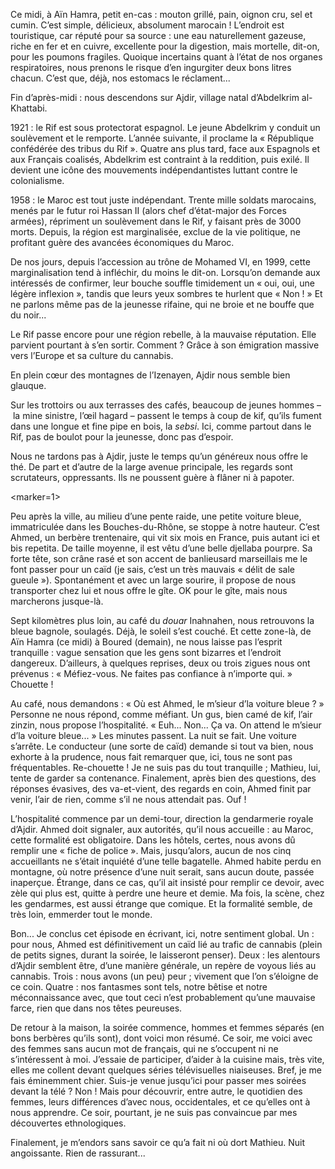﻿Ce midi, à Aïn Hamra, petit en-cas : mouton grillé, pain, oignon cru, sel et cumin.
C’est simple, délicieux, absolument marocain !
L’endroit est touristique, car réputé pour sa source : une eau naturellement gazeuse, riche en fer et en cuivre, excellente pour la digestion, mais mortelle, dit-on, pour les poumons fragiles.
Quoique incertains quant à l’état de nos organes respiratoires, nous prenons le risque d’en ingurgiter deux bons litres chacun. C’est que, déjà, nos estomacs le réclament...

Fin d’après-midi : nous descendons sur Ajdir, village natal d’Abdelkrim al-Khattabi.

1921 : le Rif est sous protectorat espagnol.
Le jeune Abdelkrim y conduit un soulèvement et le remporte.
L’année suivante, il proclame la « République confédérée des tribus du Rif ».
Quatre ans plus tard, face aux Espagnols et aux Français coalisés, Abdelkrim est contraint à la reddition, puis exilé.
Il devient une icône des mouvements indépendantistes luttant contre le colonialisme.

1958 : le Maroc est tout juste indépendant.
Trente mille soldats marocains, menés par le futur roi Hassan II (alors chef d’état-major des Forces armées), répriment un soulèvement dans le Rif, y faisant près de 3000 morts.
Depuis, la région est marginalisée, exclue de la vie politique, ne profitant guère des avancées économiques du Maroc.

De nos jours, depuis l’accession au trône de Mohamed VI, en 1999, cette marginalisation tend à infléchir, du moins le dit-on.
Lorsqu’on demande aux intéressés de confirmer, leur bouche souffle timidement un « oui, oui, une légère inflexion », tandis que leurs yeux sombres te hurlent que « Non ! »
Et ne parlons même pas de la jeunesse rifaine, qui ne broie et ne bouffe que du noir...

Le Rif passe encore pour une région rebelle, à la mauvaise réputation.
Elle parvient pourtant à s’en sortir. Comment ?
Grâce à son émigration massive vers l’Europe et sa culture du cannabis.

En plein cœur des montagnes de l’Izenayen, Ajdir nous semble bien glauque.

Sur les trottoirs ou aux terrasses des cafés, beaucoup de jeunes hommes – la mine sinistre, l’œil hagard – passent le temps à coup de kif, qu’ils fument dans une longue et fine pipe en bois, la *sebsi*.
Ici, comme partout dans le Rif, pas de boulot pour la jeunesse, donc pas d’espoir.

Nous ne tardons pas à Ajdir, juste le temps qu’un généreux nous offre le thé.
De part et d’autre de la large avenue principale, les regards sont scrutateurs, oppressants.
Ils ne poussent guère à flâner ni à papoter.

<marker=1>

Peu après la ville, au milieu d’une pente raide, une petite voiture bleue, immatriculée dans les Bouches-du-Rhône, se stoppe à notre hauteur.
C’est Ahmed, un berbère trentenaire, qui vit six mois en France, puis autant ici et bis repetita.
De taille moyenne, il est vêtu d’une belle djellaba pourpre.
Sa forte tête, son crâne rasé et son accent de banlieusard marseillais me le font passer pour un caïd (je sais, c’est un très mauvais « délit de sale gueule »).
Spontanément et avec un large sourire, il propose de nous transporter chez lui et nous offre le gîte.
OK pour le gîte, mais nous marcherons jusque-là.

Sept kilomètres plus loin, au café du *douar* Inahnahen, nous retrouvons la bleue bagnole, soulagés.
Déjà, le soleil s’est couché.
Et cette zone-là, de Aïn Hamra (ce midi) à Boured (demain), ne nous laisse pas l’esprit tranquille : vague sensation que les gens sont bizarres et l’endroit dangereux.
D’ailleurs, à quelques reprises, deux ou trois zigues nous ont prévenus : « Méfiez-vous. Ne faites pas confiance à n’importe qui. » Chouette !

Au café, nous demandons : « Où est Ahmed, le m’sieur d’la voiture bleue ? »
Personne ne nous répond, comme méfiant.
Un gus, bien camé de kif, l’air zinzin, nous propose l’hospitalité.
« Euh... Non... Ça va. On attend le m’sieur d’la voiture bleue... »
Les minutes passent.
La nuit se fait.
Une voiture s’arrête. Le conducteur (une sorte de caïd) demande si tout va bien, nous exhorte à la prudence, nous fait remarquer que, ici, tous ne sont pas fréquentables.
Re-chouette !
Je ne suis pas du tout tranquille ; Mathieu, lui, tente de garder sa contenance.
Finalement, après bien des questions, des réponses évasives, des va-et-vient, des regards en coin, Ahmed finit par venir, l’air de rien, comme s’il ne nous attendait pas. Ouf !

L’hospitalité commence par un demi-tour, direction la gendarmerie royale d’Ajdir.
Ahmed doit signaler, aux autorités, qu’il nous accueille : au Maroc, cette formalité est obligatoire.
Dans les hôtels, certes, nous avons dû remplir une « fiche de police ».
Mais, jusqu’alors, aucun de nos cinq accueillants ne s’était inquiété d’une telle bagatelle.
Ahmed habite perdu en montagne, où notre présence d’une nuit serait, sans aucun doute, passée inaperçue.
Étrange, dans ce cas, qu’il ait insisté pour remplir ce devoir, avec zèle qui plus est, quitte à perdre une heure et demie.
Ma fois, la scène, chez les gendarmes, est aussi étrange que comique.
Et la formalité semble, de très loin, emmerder tout le monde.

Bon... Je conclus cet épisode en écrivant, ici, notre sentiment global.
Un : pour nous, Ahmed est définitivement un caïd lié au trafic de cannabis (plein de petits signes, durant la soirée, le laisseront penser).
Deux : les alentours d’Ajdir semblent être, d’une manière générale, un repère de voyous liés au cannabis.
Trois : nous avons (un peu) peur ; vivement que l’on s’éloigne de ce coin.
Quatre : nos fantasmes sont tels, notre bêtise et notre méconnaissance avec, que tout ceci n’est probablement qu’une mauvaise farce, rien que dans nos têtes peureuses.

De retour à la maison, la soirée commence, hommes et femmes séparés (en bons berbères qu’ils sont), dont voici mon résumé.
Ce soir, me voici avec des femmes sans aucun mot de français, qui ne s’occupent ni ne s’intéressent à moi.
J’essaie de participer, d’aider à la cuisine mais, très vite, elles me collent devant quelques séries télévisuelles niaiseuses.
Bref, je me fais éminemment chier.
Suis-je venue jusqu’ici pour passer mes soirées devant la télé ?
Non ! Mais pour découvrir, entre autre, le quotidien des femmes, leurs différences d’avec nous, occidentales, et ce qu’elles ont à nous apprendre.
Ce soir, pourtant, je ne suis pas convaincue par mes découvertes ethnologiques.

Finalement, je m’endors sans savoir ce qu’a fait ni où dort Mathieu.
Nuit angoissante. Rien de rassurant...
